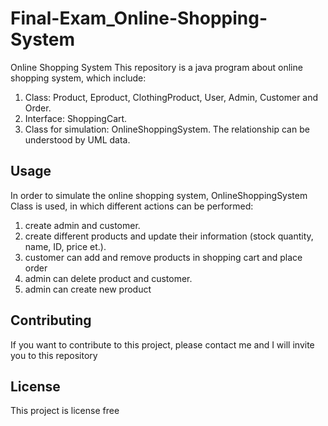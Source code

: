 # Final-Exam_Online-Shopping-System
Online Shopping System
This repository is a java program about online shopping system, which include:
  1. Class: Product, Eproduct, ClothingProduct, User, Admin, Customer and Order.
  2. Interface: ShoppingCart.
  3. Class for simulation: OnlineShoppingSystem.
The relationship can be understood by UML data.

## Usage
In order to simulate the online shopping system, OnlineShoppingSystem Class is used, in which different actions can be performed:
  1. create admin and customer.
  2. create different products and update their information (stock quantity, name, ID, price et.).
  3. customer can add and remove products in shopping cart and place order
  4. admin can delete product and customer.
  5. admin can create new product

## Contributing
If you want to contribute to this project, please contact me and I will invite you to this repository

## License
This project is license free
